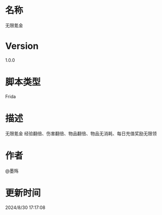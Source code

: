 # 名称
无限氪金
# Version
1.0.0
# 脚本类型
Frida
# 描述
无限氪金 经验翻倍、伤害翻倍、物品翻倍、物品无消耗、每日充值奖励无限领
# 作者
@墨殇
# 更新时间
2024/8/30 17:17:08